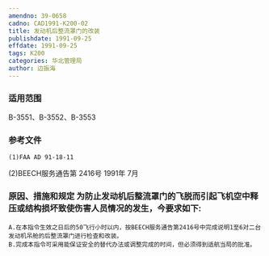 ```yaml
---
amendno: 39-0658
cadno: CAD1991-K200-02
title: 发动机后整流罩门的改装
publishdate: 1991-09-25
effdate: 1991-09-25
tags: K200
categories: 华北管理局
author: 边振海
---
```


### 适用范围 
B-3551、B-3552、B-3553

<!--more-->
### 参考文件
    (1)FAA AD 91-18-11
 (2)BEECH服务通告第 2416号 1991年 7月

### 原因、措施和规定 为防止发动机后整流罩门的飞脱而引起飞机空中释压或结构损坏致使伤害人员情况的发生，今要求如下: 
    A.在本指令生效之日后的50飞行小时以内，按BEECH服务通告第2416号中完成说明1至6对二台发动机吊舱的后整流罩门进行检查和改装。 
    B.完成本指令可采用能保证安全的替代办法或调整完成的时间，但必须得到适航当局的批准。

